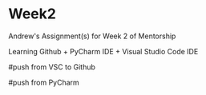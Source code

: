 # Week2
Andrew's Assignment(s) for Week 2 of Mentorship

Learning Github + PyCharm IDE + Visual Studio Code IDE

#push from VSC to Github

#push from PyCharm